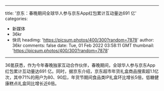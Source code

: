 
---
title: '京东：春晚期间全球华人参与京东App红包累计互动量达691 亿'
categories: 
 - 新媒体
 - 36kr
 - 快讯
headimg: 'https://picsum.photos/400/300?random=7878'
author: 36kr
comments: false
date: Tue, 01 Feb 2022 03:58:11 GMT
thumbnail: 'https://picsum.photos/400/300?random=7878'
---

<div>   
36氪获悉，作为今年春晚独家互动合作伙伴，春晚期间，全球华人参与京东App红包累计互动量达691 亿。同时，据京东介绍，京东超市年货礼盒商品搜索超1.1亿次，其中71%的用户为80、90后，年货节期间食品类IP礼盒环比增长5倍，低糖健康糕点礼盒同比增长近6倍。  
</div>
            